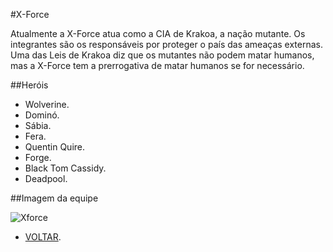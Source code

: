 #X-Force

Atualmente a X-Force atua como a CIA de Krakoa, a nação mutante. Os integrantes são os responsáveis por proteger o país das ameaças externas. Uma das Leis de Krakoa diz que os mutantes não podem matar humanos, mas a X-Force tem a prerrogativa de matar humanos se for necessário.

##Heróis
* Wolverine.
* Dominó.
* Sábia. 
* Fera.
* Quentin Quire.
* Forge.
* Black Tom Cassidy.
* Deadpool.

##Imagem da equipe

![Xforce](https://eb6f93.a2cdn1.secureserver.net/wp-content/uploads/2022/04/todas-equipes-marvel-250422-2.jpg)

* [VOLTAR](../README.md).
